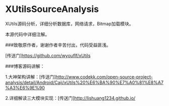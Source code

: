 # XUtilsSourceAnalysis


XUtils源码分析，详细分析数据库，网络请求，Bitmap加载模块。

本源代码中详细注解。


###致敬原作者，谢谢作者辛苦付出，代码受益匪浅。


[传送门]https://github.com/wyouflf/xUtils


###博客源码讲解：


1.大神架构讲解：[传送门]http://www.codekk.com/open-source-project-analysis/detail/Android/Caij/xUtils%20%E6%BA%90%E7%A0%81%E8%A7%A3%E6%9E%90


2.详细解读三大模块实现：[传送门]http://lishuang1234.github.io/






